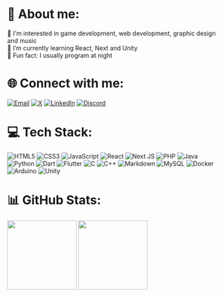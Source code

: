 # 🧠 About me:
🎯 I'm interested in game development, web development, graphic design and music<br>
🌱 I’m currently learning React, Next and Unity<br>
🦉 Fun fact: I usually program at night

# 🌐 Connect with me:
[![Email](https://img.shields.io/badge/-email-%2300599C.svg?style=for-the-badge&logo=mail.ru&logoColor=white)](mailto:denzel.vianna@hotmail.com)
[![X](https://img.shields.io/badge/-twitter-%2320232a?style=for-the-badge&logo=X&logoColor=white)](https://twitter.com/bykenel)
[![LinkedIn](https://img.shields.io/badge/-linkedin-%230077B5.svg?style=for-the-badge&logo=linkedin&logoColor=white)](https://www.linkedin.com/in/denzel-farias)
[![Discord](https://img.shields.io/badge/-discord-7289DA?style=for-the-badge&logo=discord&logoColor=white)](https://discordapp.com/users/476545927457406988) 

# 💻 Tech Stack:
![HTML5](https://img.shields.io/badge/-html5-%23E34F26.svg?style=for-the-badge&logo=html5&logoColor=white) 
![CSS3](https://img.shields.io/badge/-css3-%231572B6.svg?style=for-the-badge&logo=css3&logoColor=white)
![JavaScript](https://img.shields.io/badge/-javascript-F7DF1E.svg?style=for-the-badge&logo=javascript&logoColor=black)
![React](https://img.shields.io/badge/react-%2320232a.svg?style=for-the-badge&logo=react&logoColor=%2361DAFB)
![Next JS](https://img.shields.io/badge/Next-black?style=for-the-badge&logo=next.js&logoColor=white)
![PHP](https://img.shields.io/badge/-php-%23777BB4.svg?style=for-the-badge&logo=php&logoColor=white) 
![Java](https://img.shields.io/badge/-java-%23E34F26.svg?style=for-the-badge&logo=java&logoColor=white) 
![Python](https://img.shields.io/badge/-python-3670A0?style=for-the-badge&logo=python&logoColor=ffdd54)
![Dart](https://img.shields.io/badge/-dart-%230077B5.svg?style=for-the-badge&logo=dart&logoColor=white)
![Flutter](https://img.shields.io/badge/-flutter-1DA1F2?style=for-the-badge&logo=flutter&logoColor=white) 
![C](https://img.shields.io/badge/-c-%2320232a.svg?style=for-the-badge&logo=c%2B%2B&logoColor=white) 
![C++](https://img.shields.io/badge/-c++-ED225D.svg?style=for-the-badge&logo=c%2B%2B&logoColor=white)
![Markdown](https://img.shields.io/badge/markdown-%23000000.svg?style=for-the-badge&logo=markdown&logoColor=white)
![MySQL](https://img.shields.io/badge/-mysql-%2300f.svg?style=for-the-badge&logo=mysql&logoColor=white)
![Docker](https://img.shields.io/badge/-docker-%2300599C.svg?style=for-the-badge&logo=Docker&logoColor=white)
![Arduino](https://img.shields.io/badge/-arduino-00979D.svg?style=for-the-badge&logo=Arduino&logoColor=white)
![Unity](https://img.shields.io/badge/-unity-%2320232a.svg?style=for-the-badge&logo=Unity&logoColor=white)

# 📊 GitHub Stats:
<div>
  <img height="160em" src="https://github-readme-stats.vercel.app/api?username=bykenel&show_icons=true&theme=tokyonight&hide_border=false&include_all_commits=true&count_private=true"/>
  <img height="160em" src="https://github-readme-stats.vercel.app/api/top-langs/?username=bykenel&theme=tokyonight&hide_border=false&include_all_commits=true&count_private=true&layout=compact">
</div>
